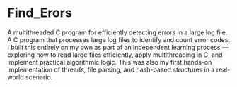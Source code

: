 # Find_Erors
A multithreaded C program for efficiently detecting errors in a large log file.
A C program that processes large log files to identify and count error codes. I built this entirely on my own as part of an independent learning process — exploring how to read large files efficiently, apply multithreading in C, and implement practical algorithmic logic. This was also my first hands-on implementation of threads, file parsing, and hash-based structures in a real-world scenario.

